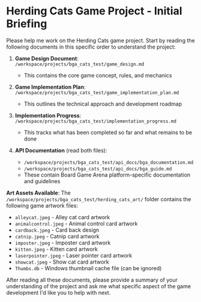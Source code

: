 # Herding Cats Game Project - Initial Briefing

Please help me work on the Herding Cats game project. Start by reading the following documents in this specific order to understand the project:

1. **Game Design Document**: `/workspace/projects/bga_cats_test/game_design.md`
   - This contains the core game concept, rules, and mechanics

2. **Game Implementation Plan**: `/workspace/projects/bga_cats_test/game_implementation_plan.md`
   - This outlines the technical approach and development roadmap

3. **Implementation Progress**: `/workspace/projects/bga_cats_test/implementation_progress.md`
   - This tracks what has been completed so far and what remains to be done

4. **API Documentation** (read both files):
   - `/workspace/projects/bga_cats_test/api_docs/bga_documentation.md`
   - `/workspace/projects/bga_cats_test/api_docs/bga_guide.md`
   - These contain Board Game Arena platform-specific documentation and guidelines

**Art Assets Available**: The `/workspace/projects/bga_cats_test/herding_cats_art/` folder contains the following game artwork files:
- `alleycat.jpeg` - Alley cat card artwork
- `animalcontrol.jpeg` - Animal control card artwork
- `cardback.jpeg` - Card back design
- `catnip.jpeg` - Catnip card artwork
- `imposter.jpeg` - Imposter card artwork
- `kitten.jpeg` - Kitten card artwork
- `laserpointer.jpeg` - Laser pointer card artwork
- `showcat.jpeg` - Show cat card artwork
- `Thumbs.db` - Windows thumbnail cache file (can be ignored)

After reading all these documents, please provide a summary of your understanding of the project and ask me what specific aspect of the game development I'd like you to help with next.